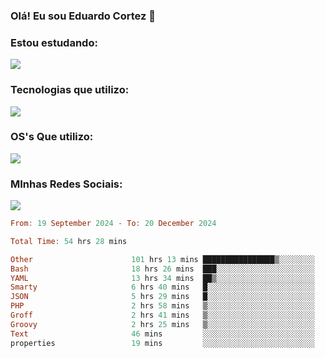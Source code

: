 ### Olá! Eu sou Eduardo Cortez 🤙


### Estou estudando: 

<p align="left">
  <a href="https://skillicons.dev">
    <img src="https://skillicons.dev/icons?i=kubernetes,terraform,redhat" />
  </a>
</p>

### Tecnologias que utilizo: 

<p align="left">
  <a href="https://skillicons.dev">
    <img src="https://skillicons.dev/icons?i=docker,mysql,postgres,git,aws,bash,jenkins,figma,grafana,nginx,notion,prometheus" />
  </a>
</p>

### OS's Que utilizo:

<p align="left">
  <a href="https://skillicons.dev">
    <img src="https://skillicons.dev/icons?i=linux,debian,ubuntu,apple" />
  </a>
</p>

### MInhas Redes Sociais:

<p align="left">
  <a href="https://skillicons.dev">
    <img src="https://skillicons.dev/icons?i=linkedin,github" />
  </a>
</p>

<!--START_SECTION:waka-->

```haskell
From: 19 September 2024 - To: 20 December 2024

Total Time: 54 hrs 28 mins

Other                      101 hrs 13 mins ████████████████▒░░░░░░░░   65.01 %
Bash                       18 hrs 26 mins  ███░░░░░░░░░░░░░░░░░░░░░░   11.85 %
YAML                       13 hrs 34 mins  ██▒░░░░░░░░░░░░░░░░░░░░░░   08.72 %
Smarty                     6 hrs 40 mins   █░░░░░░░░░░░░░░░░░░░░░░░░   04.29 %
JSON                       5 hrs 29 mins   █░░░░░░░░░░░░░░░░░░░░░░░░   03.52 %
PHP                        2 hrs 58 mins   ▒░░░░░░░░░░░░░░░░░░░░░░░░   01.91 %
Groff                      2 hrs 41 mins   ▒░░░░░░░░░░░░░░░░░░░░░░░░   01.73 %
Groovy                     2 hrs 25 mins   ▒░░░░░░░░░░░░░░░░░░░░░░░░   01.55 %
Text                       46 mins         ░░░░░░░░░░░░░░░░░░░░░░░░░   00.50 %
properties                 19 mins         ░░░░░░░░░░░░░░░░░░░░░░░░░   00.21 %
```

<!--END_SECTION:waka-->
